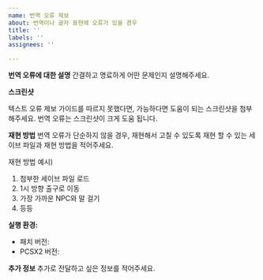 ```yaml
---
name: 번역 오류 제보
about: 번역이나 글자 표현에 오류가 있을 경우
title: ''
labels: ''
assignees: ''

---
```


**번역 오류에 대한 설명**
간결하고 명료하게 어떤 문제인지 설명해주세요.

**스크린샷**
<!-- 스크린샷을 첨부하거나 텍스트 오류 제보 가이드를 따라 제보해주세요: https://github.com/ToD-DC-Kor/kor-patch/blob/main/CONTRIBUTING.md#%ED%85%8D%EC%8A%A4%ED%8A%B8-%EC%98%A4%EB%A5%98-%EC%A0%9C%EB%B3%B4  -->

텍스트 오류 제보 가이드를 따르지 못했다면, 가능하다면 도움이 되는 스크린샷을 첨부해주세요. 번역 오류는 스크린샷이 크게 도움 됩니다.

**재현 방법**
번역 오류가 단순하지 않을 경우, 재현해서 고칠 수 있도록 재현 할 수 있는 세이브 파일과 재현 방법을 적어주세요.

재현 방법 예시)

1. 첨부한 세이브 파일 로드
2. 1시 방향 출구로 이동
3. 가장 가까운 NPC와 말 걸기
4. 등등


**실행 환경:**
 - 패치 버전: 
 - PCSX2 버전:

**추가 정보**
추가로 전달하고 싶은 정보를 적어주세요.
